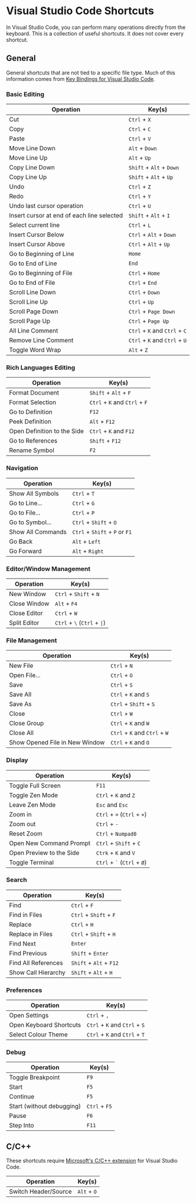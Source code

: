 # Visual Studio Code Shortcuts

In Visual Studio Code, you can perform many operations directly from the keyboard. This is a collection of useful shortcuts. It does not cover every shortcut.

## General

General shortcuts that are not tied to a specific file type. Much of this information comes from [Key Bindings for Visual Studio Code](https://code.visualstudio.com/docs/getstarted/keybindings).

### Basic Editing

| Operation                                  | Key(s)                        |
| ------------------------------------------ | ----------------------------- |
| Cut                                        | `Ctrl` + `X`                  |
| Copy                                       | `Ctrl` + `C`                  |
| Paste                                      | `Ctrl` + `V`                  |
| Move Line Down                             | `Alt` + `Down`                |
| Move Line Up                               | `Alt` + `Up`                  |
| Copy Line Down                             | `Shift` + `Alt` + `Down`      |
| Copy Line Up                               | `Shift` + `Alt` + `Up`        |
| Undo                                       | `Ctrl` + `Z`                  |
| Redo                                       | `Ctrl` + `Y`                  |
| Undo last cursor operation                 | `Ctrl` + `U`                  |
| Insert cursor at end of each line selected | `Shift` + `Alt` + `I`         |
| Select current line                        | `Ctrl` + `L`                  |
| Insert Cursor Below                        | `Ctrl` + `Alt` + `Down`       |
| Insert Cursor Above                        | `Ctrl` + `Alt` + `Up`         |
| Go to Beginning of Line                    | `Home`                        |
| Go to End of Line                          | `End`                         |
| Go to Beginning of File                    | `Ctrl` + `Home`               |
| Go to End of File                          | `Ctrl` + `End`                |
| Scroll Line Down                           | `Ctrl` + `Down`               |
| Scroll Line Up                             | `Ctrl` + `Up`                 |
| Scroll Page Down                           | `Ctrl` + `Page Down`          |
| Scroll Page Up                             | `Ctrl` + `Page Up`            |
| All Line Comment                           | `Ctrl` + `K` and `Ctrl` + `C` |
| Remove Line Comment                        | `Ctrl` + `K` and `Ctrl` + `U` |
| Toggle Word Wrap                           | `Alt` + `Z`                   |

### Rich Languages Editing

| Operation                   | Key(s)                        |
| --------------------------- | ----------------------------- |
| Format Document             | `Shift` + `Alt` + `F`         |
| Format Selection            | `Ctrl` + `K` and `Ctrl` + `F` |
| Go to Definition            | `F12`                         |
| Peek Definition             | `Alt` + `F12`                 |
| Open Definition to the Side | `Ctrl` + `K` and `F12`        |
| Go to References            | `Shift` + `F12`               |
| Rename Symbol               | `F2`                          |

### Navigation

| Operation         | Key(s)                         |
| ----------------- | ------------------------------ |
| Show All Symbols  | `Ctrl` + `T`                   |
| Go to Line...     | `Ctrl` + `G`                   |
| Go to File...     | `Ctrl` + `P`                   |
| Go to Symbol...   | `Ctrl` + `Shift` + `O`         |
| Show All Commands | `Ctrl` + `Shift` + `P` or `F1` |
| Go Back           | `Alt` + `Left`                 |
| Go Forward        | `Alt` + `Right`                |

### Editor/Window Management

| Operation    | Key(s)                       |
| ------------ | ---------------------------- |
| New Window   | `Ctrl` + `Shift` + `N`       |
| Close Window | `Alt` + `F4`                 |
| Close Editor | `Ctrl` + `W`                 |
| Split Editor | `Ctrl` + `\` (`Ctrl` + `\|`) |

### File Management

| Operation                      | Key(s)                        |
| ------------------------------ | ----------------------------- |
| New File                       | `Ctrl` + `N`                  |
| Open File...                   | `Ctrl` + `O`                  |
| Save                           | `Ctrl` + `S`                  |
| Save All                       | `Ctrl` + `K` and `S`          |
| Save As                        | `Ctrl` + `Shift` + `S`        |
| Close                          | `Ctrl` + `W`                  |
| Close Group                    | `Ctrl` + `K` and `W`          |
| Close All                      | `Ctrl` + `K` and `Ctrl` + `W` |
| Show Opened File in New Window | `Ctrl` + `K` and `O`          |

### Display

| Operation                | Key(s)                       |
| ------------------------ | ---------------------------- |
| Toggle Full Screen       | `F11`                        |
| Toggle Zen Mode          | `Ctrl` + `K` and `Z`         |
| Leave Zen Mode           | `Esc` and `Esc`              |
| Zoom in                  | `Ctrl` + `=` (`Ctrl` + `+`)  |
| Zoom out                 | `Ctrl` + `-`                 |
| Reset Zoom               | `Ctrl` + `Numpad0`           |
| Open New Command Prompt  | `Ctrl` + `Shift` + `C`       |
| Open Preview to the Side | `Ctrk` + `K` and `V`         |
| Toggle Terminal          | `Ctrl` + `` ` `` (`Ctrl` + `Ø`) |

### Search

| Operation           | Key(s)                  |
| ------------------- | ----------------------- |
| Find                | `Ctrl` + `F`            |
| Find in Files       | `Ctrl` + `Shift` + `F`  |
| Replace             | `Ctrl` + `H`            |
| Replace in Files    | `Ctrl` + `Shift` + `H`  |
| Find Next           | `Enter`                 |
| Find Previous       | `Shift` + `Enter`       |
| Find All References | `Shift` + `Alt` + `F12` |
| Show Call Hierarchy | `Shift` + `Alt` + `H`   |

### Preferences

| Operation               | Key(s)                        |
| ----------------------- | ----------------------------- |
| Open Settings           | `Ctrl` + `,`                  |
| Open Keyboard Shortcuts | `Ctrl` + `K` and `Ctrl` + `S` |
| Select Colour Theme     | `Ctrl` + `K` and `Ctrl` + `T` |

### Debug

| Operation                 | Key(s)        |
| ------------------------- | ------------- |
| Toggle Breakpoint         | `F9`          |
| Start                     | `F5`          |
| Continue                  | `F5`          |
| Start (without debugging) | `Ctrl` + `F5` |
| Pause                     | `F6`          |
| Step Into                 | `F11`         |

## C/C++

These shortcuts require [Microsoft's C/C++ extension](https://github.com/Microsoft/vscode-cpptools) for Visual Studio Code.

| Operation            | Key(s)      |
| -------------------- | ----------- |
| Switch Header/Source | `Alt` + `O` |
